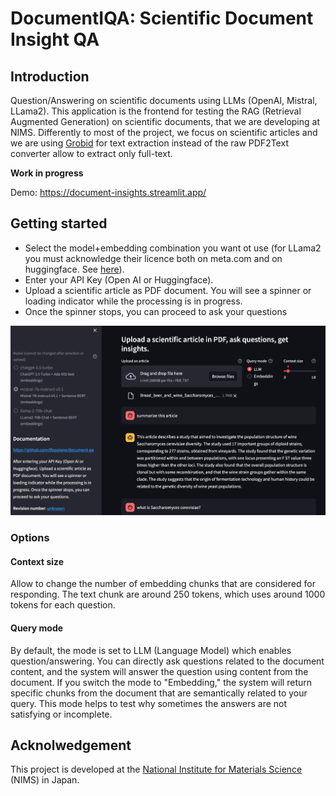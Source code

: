 # DocumentIQA: Scientific Document Insight QA

## Introduction

Question/Answering on scientific documents using LLMs (OpenAI, Mistral, LLama2).
This application is the frontend for testing the RAG (Retrieval Augmented Generation) on scientific documents, that we are developing at NIMS.
Differently to most of the project, we focus on scientific articles and we are using [Grobid](https://github.com/kermitt2/grobid) for text extraction instead of the raw PDF2Text converter allow to extract only full-text.

**Work in progress**

Demo: https://document-insights.streamlit.app/

## Getting started

- Select the model+embedding combination you want ot use (for LLama2 you must acknowledge their licence both on meta.com and on huggingface. See [here](https://huggingface.co/meta-llama/Llama-2-70b-chat-hf)). 
- Enter your API Key (Open AI or Huggingface). 
- Upload a scientific article as PDF document. You will see a spinner or loading indicator while the processing is in progress. 
- Once the spinner stops, you can proceed to ask your questions

 ![screenshot1.png](docs%2Fimages%2Fscreenshot1.png)

### Options
#### Context size
Allow to change the number of embedding chunks that are considered for responding. The text chunk are around 250 tokens, which uses around 1000 tokens for each question.

#### Query mode
By default, the mode is set to LLM (Language Model) which enables question/answering. You can directly ask questions related to the document content, and the system will answer the question using content from the document.
If you switch the mode to "Embedding," the system will return specific chunks from the document that are semantically related to your query. This mode helps to test why sometimes the answers are not satisfying or incomplete.


## Acknolwedgement 

This project is developed at the [National Institute for Materials Science](https://www.nims.go.jp) (NIMS) in Japan. 



